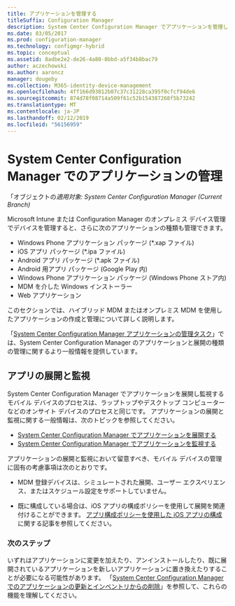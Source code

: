 ```yaml
---
title: アプリケーションを管理する
titleSuffix: Configuration Manager
description: System Center Configuration Manager でアプリケーションを管理します。
ms.date: 03/05/2017
ms.prod: configuration-manager
ms.technology: configmgr-hybrid
ms.topic: conceptual
ms.assetid: 8adbe2e2-de26-4a80-8bbd-a5f34b8bac79
author: aczechowski
ms.author: aaroncz
manager: dougeby
ms.collection: M365-identity-device-management
ms.openlocfilehash: 4ff166d93812b07c37c31228ca395f0cfcf94de6
ms.sourcegitcommit: 874d78f08714a509f61c52b154387268f5b73242
ms.translationtype: MT
ms.contentlocale: ja-JP
ms.lasthandoff: 02/12/2019
ms.locfileid: "56156959"
---
```

# <a name="manage-applications-in-system-center-configuration-manager"></a>System Center Configuration Manager でのアプリケーションの管理

「オブジェクトの*適用対象: System Center Configuration Manager (Current Branch)*

Microsoft Intune または Configuration Manager のオンプレミス デバイス管理でデバイスを管理すると、さらに次のアプリケーションの種類も管理できます。
- Windows Phone アプリケーション パッケージ (*.xap ファイル)
- iOS アプリ パッケージ (*.ipa ファイル)
- Android アプリ パッケージ (*.apk ファイル)
- Android 用アプリ パッケージ (Google Play 内)
- Windows Phone アプリケーション パッケージ (Windows Phone ストア内)
- MDM を介した Windows インストーラー
- Web アプリケーション

このセクションでは、ハイブリッド MDM またはオンプレミス MDM を使用したアプリケーションの作成と管理について詳しく説明します。

「[System Center Configuration Manager アプリケーションの管理タスク](../../apps/deploy-use/management-tasks-applications.md)」では、System Center Configuration Manager のアプリケーションと展開の種類の管理に関するより一般情報を提供しています。

## <a name="deploying-and-monitoring-apps"></a>アプリの展開と監視

System Center Configuration Manager でアプリケーションを展開し監視するモバイル デバイスのプロセスは、ラップトップやデスクトップ コンピューターなどのオンサイト デバイスのプロセスと同じです。 アプリケーションの展開と監視に関する一般情報は、次のトピックを参照してください。

- [System Center Configuration Manager でアプリケーションを展開する](../../apps/deploy-use/deploy-applications.md)
- [System Center Configuration Manager でアプリケーションを監視する](../../apps/deploy-use/monitor-applications-from-the-console.md)

アプリケーションの展開と監視において留意すべき、モバイル デバイスの管理に固有の考慮事項は次のとおりです。

- MDM 登録デバイスは、シミュレートされた展開、ユーザー エクスペリエンス、またはスケジュール設定をサポートしていません。

- 既に構成している場合は、iOS アプリの構成ポリシーを使用して展開を関連付けることができます。 [アプリ構成ポリシーを使用した iOS アプリの構成](configure-ios-apps-with-app-configuration-policies.md)に関する記事を参照してください。

### <a name="next-steps"></a>次のステップ

いずれはアプリケーションに変更を加えたり、アンインストールしたり、既に展開されているアプリケーションを新しいアプリケーションに置き換えたりすることが必要になる可能性があります。 「[System Center Configuration Manager でのアプリケーションの更新とインベントリからの削除](../../apps/deploy-use/update-and-retire-applications.md)」を参照して、これらの機能を理解してください。

